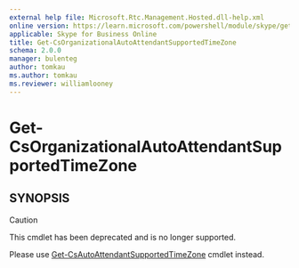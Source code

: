 ```yaml
---
external help file: Microsoft.Rtc.Management.Hosted.dll-help.xml
online version: https://learn.microsoft.com/powershell/module/skype/get-csorganizationalautoattendantsupportedtimezone
applicable: Skype for Business Online
title: Get-CsOrganizationalAutoAttendantSupportedTimeZone
schema: 2.0.0
manager: bulenteg
author: tomkau
ms.author: tomkau
ms.reviewer: williamlooney
---
```


# Get-CsOrganizationalAutoAttendantSupportedTimeZone

## SYNOPSIS
> [!CAUTION]
> This cmdlet has been deprecated and is no longer supported.
> 
> Please use [Get-CsAutoAttendantSupportedTimeZone](Get-CsAutoAttendantSupportedTimeZone.md) cmdlet instead.
